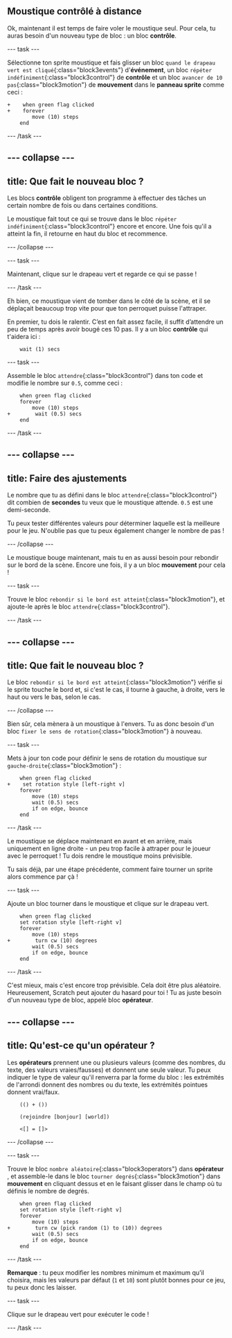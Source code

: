 ## Moustique contrôlé à distance

Ok, maintenant il est temps de faire voler le moustique seul. Pour cela, tu auras besoin d'un nouveau type de bloc : un bloc **contrôle**.

--- task ---

Sélectionne ton sprite moustique et fais glisser un bloc `quand le drapeau vert est cliqué`{:class="block3events"} d'**événement**, un bloc `répéter indéfiniment`{:class="block3control"} de **contrôle** et un bloc `avancer de 10 pas`{:class="block3motion"} de **mouvement** dans le **panneau sprite** comme ceci :

```blocks3
+    when green flag clicked
+    forever
        move (10) steps
    end
```

--- /task ---


--- collapse ---
---
title: Que fait le nouveau bloc ?
---

Les blocs **contrôle** obligent ton programme à effectuer des tâches un certain nombre de fois ou dans certaines conditions.

Le moustique fait tout ce qui se trouve dans le bloc `répéter indéfiniment`{:class="block3control"} encore et encore. Une fois qu'il a atteint la fin, il retourne en haut du bloc et recommence.

--- /collapse ---

--- task ---

Maintenant, clique sur le drapeau vert et regarde ce qui se passe !

--- /task ---

Eh bien, ce moustique vient de tomber dans le côté de la scène, et il se déplaçait beaucoup trop vite pour que ton perroquet puisse l'attraper.

En premier, tu dois le ralentir. C’est en fait assez facile, il suffit d’attendre un peu de temps après avoir bougé ces 10 pas. Il y a un bloc **contrôle** qui t'aidera ici :

```blocks3
    wait (1) secs
```

--- task ---

Assemble le bloc `attendre`{:class="block3control"} dans ton code et modifie le nombre sur `0.5`, comme ceci :


```blocks3
    when green flag clicked
    forever
        move (10) steps
+        wait (0.5) secs
    end
```

--- /task ---

--- collapse ---
---
title: Faire des ajustements
---

Le nombre que tu as défini dans le bloc `attendre`{:class="block3control"} dit combien de **secondes** tu veux que le moustique attende. `0.5` est une demi-seconde.

Tu peux tester différentes valeurs pour déterminer laquelle est la meilleure pour le jeu. N'oublie pas que tu peux également changer le nombre de pas !

--- /collapse ---

Le moustique bouge maintenant, mais tu en as aussi besoin pour rebondir sur le bord de la scène. Encore une fois, il y a un bloc **mouvement** pour cela !

--- task ---

Trouve le bloc `rebondir si le bord est atteint`{:class="block3motion"}, et ajoute-le après le bloc `attendre`{:class="block3control"}.

--- /task ---

--- collapse ---
---
title: Que fait le nouveau bloc ?
---

Le bloc `rebondir si le bord est atteint`{:class="block3motion"} vérifie si le sprite touche le bord et, si c'est le cas, il tourne à gauche, à droite, vers le haut ou vers le bas, selon le cas.

--- /collapse ---

Bien sûr, cela mènera à un moustique à l'envers. Tu as donc besoin d'un bloc `fixer le sens de rotation`{:class="block3motion"} à nouveau.

--- task ---

Mets à jour ton code pour définir le sens de rotation du moustique sur `gauche-droite`{:class="block3motion"} :

```blocks3
    when green flag clicked
+    set rotation style [left-right v]
    forever
        move (10) steps
        wait (0.5) secs
        if on edge, bounce
    end
```

--- /task ---

Le moustique se déplace maintenant en avant et en arrière, mais uniquement en ligne droite - un peu trop facile à attraper pour le joueur avec le perroquet ! Tu dois rendre le moustique moins prévisible.

Tu sais déjà, par une étape précédente, comment faire tourner un sprite alors commence par çà !

--- task ---

Ajoute un bloc tourner dans le moustique et clique sur le drapeau vert.

```blocks3
    when green flag clicked
    set rotation style [left-right v]
    forever
        move (10) steps
+        turn cw (10) degrees
        wait (0.5) secs
        if on edge, bounce
    end
```

--- /task ---

C'est mieux, mais c'est encore trop prévisible. Cela doit être plus aléatoire. Heureusement, Scratch peut ajouter du hasard pour toi ! Tu as juste besoin d'un nouveau type de bloc, appelé bloc **opérateur**.

--- collapse ---
---
title: Qu'est-ce qu'un opérateur ?
---

Les **opérateurs** prennent une ou plusieurs valeurs (comme des nombres, du texte, des valeurs vraies/fausses) et donnent une seule valeur. Tu peux indiquer le type de valeur qu'il renverra par la forme du bloc : les extrémités de l'arrondi donnent des nombres ou du texte, les extrémités pointues donnent vrai/faux.

```blocks3
    (() + ())

    (rejoindre [bonjour] [world])

    <[] = []>
```

--- /collapse ---

--- task ---

Trouve le bloc `nombre aléatoire`{:class="block3operators"} dans **opérateur** , et assemble-le dans le bloc `tourner degrés`{:class="block3motion"} dans **mouvement** en cliquant dessus et en le faisant glisser dans le champ où tu définis le nombre de degrés.

```blocks3
    when green flag clicked
    set rotation style [left-right v]
    forever 
        move (10) steps
+        turn cw (pick random (1) to (10)) degrees
        wait (0.5) secs
        if on edge, bounce
    end
```

--- /task ---

**Remarque** : tu peux modifier les nombres minimum et maximum qu’il choisira, mais les valeurs par défaut (`1` et `10`) sont plutôt bonnes pour ce jeu, tu peux donc les laisser.

--- task ---

Clique sur le drapeau vert pour exécuter le code !

--- /task ---
